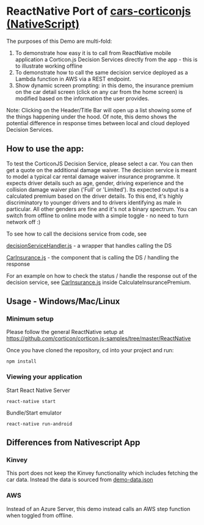 # ReactNative Port of [cars-corticonjs (NativeScript)](https://github.com/corticon/corticon.js-samples/tree/master/Nativescript)

The purposes of this Demo are multi-fold:
 1) To demonstrate how easy it is to call from ReactNative mobile application a Corticon.js Decision Services directly from the app - this is to illustrate working offline 
 2) To demonstrate how to call the same decision service deployed as a Lambda function in AWS via a REST endpoint.
 3) Show dynamic screen prompting: in this demo, the insurance premium on the car detail screen (click on any car from the home screen) is modified based on the information the user provides.

Note: Clicking on the Header/Title Bar will open up a list showing some of the things happening under the hood. Of note, this demo shows the potential difference in response times between local and cloud deployed Decision Services.

## How to use the app:

To test the CorticonJS Decision Service, please select a car. You can then get a quote on the additional damage waiver. The decision service is meant to model a typical car rental damage waiver insurance programme. It expects driver details such as age, gender, driving experience and the collision damage waiver plan ('Full' or 'Limited'). Its expected output is a calculated premium based on the driver details. To this end, it's highly discriminatory to younger drivers and to drivers identifying as male in particular. All other genders are fine and it's not a binary spectrum.
You can switch from offline to online mode with a simple toggle - no need to turn network off :)

To see how to call the decisions service from code, see 

[decisionServiceHandler.js](corticon/decisionServiceHandler.js) - a wrapper that handles calling the DS

[CarInsurance.js](src/components/CarInsurance/CarInsurance.js) - the component that is calling the DS / handling the response

For an example on how to check the status / handle the response out of the decision service,
see [CarInsurance.js](src/components/CarInsurance/CarInsurance.js) inside CalculateInsurancePremium.

## Usage - Windows/Mac/Linux

### Minimum setup
Please follow the general ReactNative setup at
<https://github.com/corticon/corticon.js-samples/tree/master/ReactNative>

Once you have cloned the repository, cd into your project and run:

`npm install`

### Viewing your application
Start React Native Server

`react-native start`

Bundle/Start emulator

`react-native run-android`

## Differences from Nativescript App

### Kinvey
This port does not keep the Kinvey functionality which includes fetching the car data. Instead the data is sourced from [demo-data.json](./demo-data.json)

### AWS
Instead of an Azure Server, this demo instead calls an AWS step function when toggled from offline.


